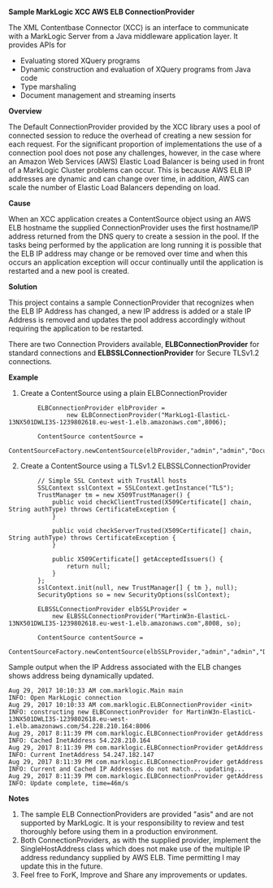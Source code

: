**Sample MarkLogic XCC AWS ELB ConnectionProvider**

The XML Contentbase Connector (XCC) is an interface to communicate with a MarkLogic Server from a Java middleware application layer. It provides APIs for

* Evaluating stored XQuery programs
* Dynamic construction and evaluation of XQuery programs from Java code
* Type marshaling
* Document management and streaming inserts


**Overview**

The Default ConnectionProvider provided by the XCC library uses a pool of connected session to reduce the overhead of creating a new session for each request. For the significant proportion of implementations the use of a connection pool does not pose any challenges, however, in the case where an Amazon Web Services (AWS) Elastic Load Balancer is being used in front of a MarkLogic Cluster problems can occur. This is because AWS ELB IP addresses are dynamic and can change over time, in addition, AWS can scale the number of Elastic Load Balancers depending on load.

**Cause**

When an XCC application creates a ContentSource object using an AWS ELB hostname the supplied ConnectionProvider uses the first hostname/IP address returned from the DNS query to create a session in the pool. If the tasks being performed by the application are long running it is possible that the ELB IP address may change or be removed over time and when this occurs an application exception will occur continually until the application is restarted and a new pool is created.

**Solution**

This project contains a sample ConnectionProvider that recognizes when the ELB IP Address has changed, a new IP address is added or a stale IP Address is removed and updates the pool address accordingly without requiring the application to be restarted.

There are two Connection Providers available, **ELBConnectionProvider** for standard connections and **ELBSSLConnectionProvider** for Secure TLSv1.2 connections.

**Example**

1. Create a ContentSource using a plain ELBConnectionProvider

````
        ELBConnectionProvider elbProvider =
                new ELBConnectionProvider("MarkLog1-ElasticL-13NX501DWLI3S-1239802618.eu-west-1.elb.amazonaws.com",8006);

        ContentSource contentSource =
                ContentSourceFactory.newContentSource(elbProvider,"admin","admin","Documents");
````


2. Create a ContentSource using a TLSv1.2 ELBSSLConnectionProvider

````
        // Simple SSL Context with TrustAll hosts
        SSLContext sslContext = SSLContext.getInstance("TLS");
        TrustManager tm = new X509TrustManager() {
            public void checkClientTrusted(X509Certificate[] chain, String authType) throws CertificateException {
            }

            public void checkServerTrusted(X509Certificate[] chain, String authType) throws CertificateException {
            }

            public X509Certificate[] getAcceptedIssuers() {
                return null;
            }
        };
        sslContext.init(null, new TrustManager[] { tm }, null);
        SecurityOptions so = new SecurityOptions(sslContext);
        
        ELBSSLConnectionProvider elbSSLProvider =
            new ELBSSLConnectionProvider("MartinW3n-ElasticL-13NX501DWLI3S-1239802618.eu-west-1.elb.amazonaws.com",8008, so);

        ContentSource contentSource =
                ContentSourceFactory.newContentSource(elbSSLProvider,"admin","admin","Documents");
```` 

Sample output when the IP Address associated with the ELB changes shows address being dynamically updated.

````
Aug 29, 2017 10:10:33 AM com.marklogic.Main main
INFO: Open MarkLogic connection 
Aug 29, 2017 10:10:33 AM com.marklogic.ELBConnectionProvider <init>
INFO: constructing new ELBConnectionProvider for MartinW3n-ElasticL-13NX501DWLI3S-1239802618.eu-west-1.elb.amazonaws.com/54.228.210.164:8006
Aug 29, 2017 8:11:39 PM com.marklogic.ELBConnectionProvider getAddress
INFO: Cached InetAddress 54.228.210.164
Aug 29, 2017 8:11:39 PM com.marklogic.ELBConnectionProvider getAddress
INFO: Current InetAddress 54.247.182.147
Aug 29, 2017 8:11:39 PM com.marklogic.ELBConnectionProvider getAddress
INFO: Current and Cached IP Addresses do not match... updating...
Aug 29, 2017 8:11:39 PM com.marklogic.ELBConnectionProvider getAddress
INFO: Update complete, time=46m/s     
````

**Notes**

1. The sample ELB ConnectionProviders are provided "asis" and are not supported by MarkLogic. It is your responsibility to review and test thoroughly before using them in a production environment.
2. Both ConnectionProviders, as with the supplied provider, implement the SingleHostAddress class which does not make use of the multiple IP address redundancy supplied by AWS ELB. Time permitting I may update this in the future.
3. Feel free to ForK, Improve and Share any improvements or updates.



          